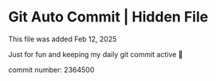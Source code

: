 # Git Auto Commit | Hidden File

This file was added Feb 12, 2025

Just for fun and keeping my daily git commit active 🤪

commit number: 2364500
